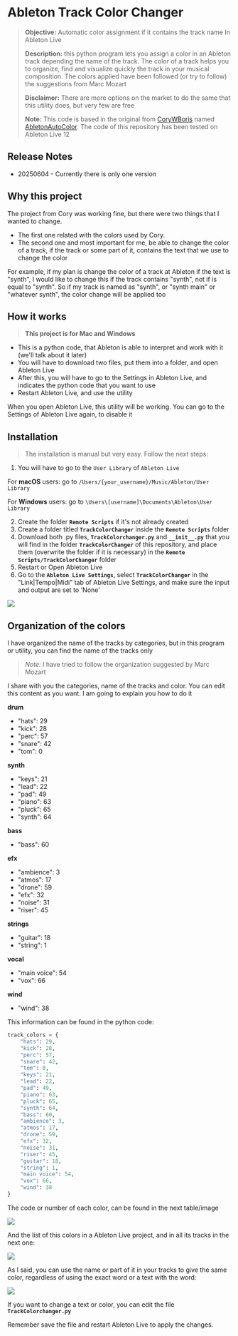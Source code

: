 # Ableton Track Color Changer
> **Objective:** Automatic color assignment if it contains the track name In Ableton Live
>
> **Description:** this python program lets you assign a color in an Ableton track depending the name of the track. The color of a track helps you to organize, find and visualize quickly the track in your musical composition. The colors applied have been followed (or try to follow) the suggestions from Marc Mozart
>
> **Disclaimer:** There are more options on the market to do the same that this utility does, but very few are free
> 
> **Note:** This code is based in the original from [CoryWBoris](https://github.com/CoryWBoris) named [AbletonAutoColor](https://github.com/CoryWBoris/AbletonAutoColor). The code of this repository has been tested on Ableton Live 12


## Release Notes
- 20250604 - Currently there is only one version


## Why this project
The project from Cory was working fine, but there were two things that I wanted to change.
* The first one related with the colors used by Cory.
* The second one and most important for me, be able to change the color of a track, if the track or some part of it, contains the text that we use to change the color

For example, if my plan is change the color of a track at Ableton if the text is "synth", I would like to change this if the track contains "synth", not if is equal to "synth". So if my track is named as "synth", or "synth main" or "whatever synth", the color change will be applied too


## How it works
> **This project is for Mac and Windows**

- This is a python code, that Ableton is able to interpret and work with it (we'll talk about it later) 
- You will have to download two files, put them into a folder, and open Ableton Live
- After this, you will have to go to the Settings in Ableton Live, and indicates the python code that you want to use
- Restart Ableton Live, and use the utility

When you open Ableton Live, this utility will be working. You can go to the Settings of Ableton Live again, to disable it


## Installation
> The installation is manual but very easy. Follow the next steps:

1) You will have to go to the `User Library` of `Ableton Live`

For **macOS** users: go to `/Users/{your_username}/Music/Ableton/User Library`

For **Windows** users: go to `\Users\[username]\Documents\Ableton\User Library`

2) Create the folder **`Remote Scripts`** if it's not already created
3) Create a folder titled **`TrackColorChanger`** inside the **`Remote Scripts`** folder
4) Download both .py files, **`TrackColorchanger.py`** and **`__init__.py`** that you will find in the folder **`TrackColorChanger`** of this repository, and place them (overwrite the folder if it is necessary) in the **`Remote Scripts/TrackColorChanger`** folder
5) Restart or Open Ableton Live
6) Go to the **`Ableton Live Settings`**, select **`TrackColorChanger`** in the "Link|Tempo|Midi" tab of Ableton Live Settings, and make sure the input and output are set to 'None'

![](Ableton_Settings.png)


## Organization of the colors
I have organized the name of the tracks by categories, but in this program or utility, you can find the name of the tracks only

> *Note:* I have tried to follow the organization suggested by Marc Mozart

I share with you the categories, name of the tracks and color. You can edit this content as you want. I am going to explain you how to do it

**drum**
- "hats": 29
- "kick": 28
- "perc": 57
- "snare": 42
- "tom": 0

**synth**
- "keys": 21
- "lead": 22
- "pad": 49
- "piano": 63
- "pluck": 65
- "synth": 64

**bass**
- "bass": 60

**efx**
- "ambience": 3
- "atmos": 17
- "drone": 59
- "efx": 32
- "noise": 31
- "riser": 45

**strings**
- "guitar": 18
- "string": 1

**vocal**
- "main voice": 54
- "vox": 66

**wind**
- "wind": 38

This information can be found in the python code:

```py
track_colors = {
    "hats": 29,
    "kick": 28,
    "perc": 57,
    "snare": 42,
    "tom": 0,
    "keys": 21,
    "lead": 22,
    "pad": 49,
    "piano": 63,
    "pluck": 65,
    "synth": 64,
    "bass": 60,
    "ambience": 3,
    "atmos": 17,
    "drone": 59,
    "efx": 32,
    "noise": 31,
    "riser": 45,
    "guitar": 18,
    "string": 1,
    "main voice": 54,
    "vox": 66,
    "wind": 38
}
```

The code or number of each color, can be found in the next table/image

![](Ableton_Color_Palette_with_numbers.jpg)

And the list of this colors in a Ableton Live project, and in all its tracks in the next one:

![](Ableton_Tags_and_Colors_by_default.png)

As I said, you can use the name or part of it in your tracks to give the same color, regardless of using the exact word or a text with the word:

![](Ableton_Tags_and_Colors_sample.png)

If you want to change a text or color, you can edit the file **`TrackColorchanger.py`**

Remember save the file and restart Ableton Live to apply the changes.
